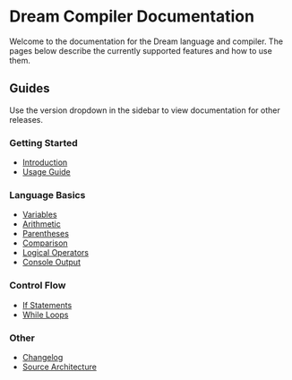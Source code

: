 # Dream Compiler Documentation

Welcome to the documentation for the Dream language and compiler. The pages below describe the currently supported features and how to use them.

## Guides

Use the version dropdown in the sidebar to view documentation for other releases.

### Getting Started
- [Introduction](v1/intro.md)
- [Usage Guide](v1/usage.md)

### Language Basics
- [Variables](v1/variables.md)
- [Arithmetic](v1/arithmetic.md)
- [Parentheses](v1/parentheses.md)
- [Comparison](v1/comparison.md)
- [Logical Operators](v1/logical.md)
- [Console Output](v1/console.md)

### Control Flow
- [If Statements](v1/if.md)
- [While Loops](v1/loops.md)

### Other
- [Changelog](v1/changelog.md)
- [Source Architecture](v1/architecture.md)


